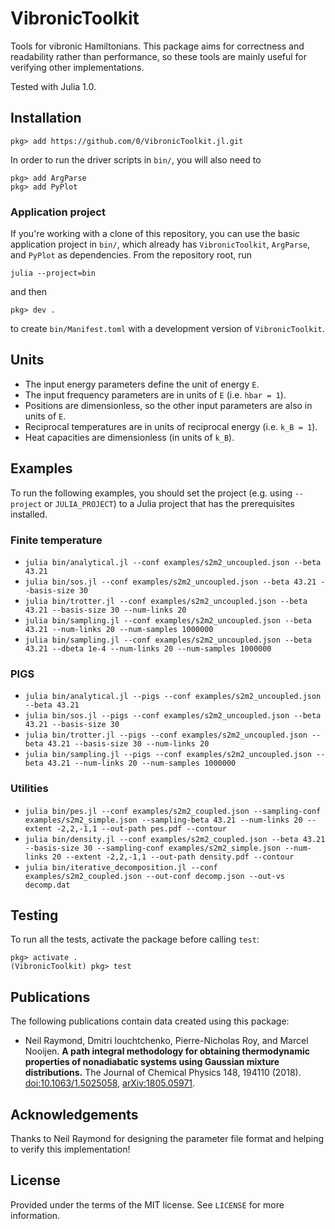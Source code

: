 # VibronicToolkit

Tools for vibronic Hamiltonians.
This package aims for correctness and readability rather than performance, so these tools are mainly useful for verifying other implementations.

Tested with Julia 1.0.


## Installation

```
pkg> add https://github.com/0/VibronicToolkit.jl.git
```

In order to run the driver scripts in `bin/`, you will also need to
```
pkg> add ArgParse
pkg> add PyPlot
```

### Application project

If you're working with a clone of this repository, you can use the basic application project in `bin/`, which already has `VibronicToolkit`, `ArgParse`, and `PyPlot` as dependencies.
From the repository root, run
```
julia --project=bin
```
and then
```
pkg> dev .
```
to create `bin/Manifest.toml` with a development version of `VibronicToolkit`.


## Units

* The input energy parameters define the unit of energy `E`.
* The input frequency parameters are in units of `E` (i.e. `hbar = 1`).
* Positions are dimensionless, so the other input parameters are also in units of `E`.
* Reciprocal temperatures are in units of reciprocal energy (i.e. `k_B = 1`).
* Heat capacities are dimensionless (in units of `k_B`).


## Examples

To run the following examples, you should set the project (e.g. using `--project` or `JULIA_PROJECT`) to a Julia project that has the prerequisites installed.

### Finite temperature

* `julia bin/analytical.jl --conf examples/s2m2_uncoupled.json --beta 43.21`
* `julia bin/sos.jl --conf examples/s2m2_uncoupled.json --beta 43.21 --basis-size 30`
* `julia bin/trotter.jl --conf examples/s2m2_uncoupled.json --beta 43.21 --basis-size 30 --num-links 20`
* `julia bin/sampling.jl --conf examples/s2m2_uncoupled.json --beta 43.21 --num-links 20 --num-samples 1000000`
* `julia bin/sampling.jl --conf examples/s2m2_uncoupled.json --beta 43.21 --dbeta 1e-4 --num-links 20 --num-samples 1000000`

### PIGS

* `julia bin/analytical.jl --pigs --conf examples/s2m2_uncoupled.json --beta 43.21`
* `julia bin/sos.jl --pigs --conf examples/s2m2_uncoupled.json --beta 43.21 --basis-size 30`
* `julia bin/trotter.jl --pigs --conf examples/s2m2_uncoupled.json --beta 43.21 --basis-size 30 --num-links 20`
* `julia bin/sampling.jl --pigs --conf examples/s2m2_uncoupled.json --beta 43.21 --num-links 20 --num-samples 1000000`

### Utilities

* `julia bin/pes.jl --conf examples/s2m2_coupled.json --sampling-conf examples/s2m2_simple.json --sampling-beta 43.21 --num-links 20 --extent -2,2,-1,1 --out-path pes.pdf --contour`
* `julia bin/density.jl --conf examples/s2m2_coupled.json --beta 43.21 --basis-size 30 --sampling-conf examples/s2m2_simple.json --num-links 20 --extent -2,2,-1,1 --out-path density.pdf --contour`
* `julia bin/iterative_decomposition.jl --conf examples/s2m2_coupled.json --out-conf decomp.json --out-vs decomp.dat`


## Testing

To run all the tests, activate the package before calling `test`:
```
pkg> activate .
(VibronicToolkit) pkg> test
```


## Publications

The following publications contain data created using this package:

* Neil Raymond, Dmitri Iouchtchenko, Pierre-Nicholas Roy, and Marcel Nooijen. **A path integral methodology for obtaining thermodynamic properties of nonadiabatic systems using Gaussian mixture distributions.** The Journal of Chemical Physics 148, 194110 (2018). [doi:10.1063/1.5025058](https://aip.scitation.org/doi/abs/10.1063/1.5025058), [arXiv:1805.05971](https://arxiv.org/abs/1805.05971).


## Acknowledgements

Thanks to Neil Raymond for designing the parameter file format and helping to verify this implementation!


## License

Provided under the terms of the MIT license.
See `LICENSE` for more information.
